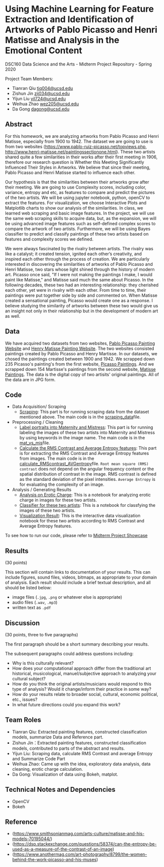# Using Machine Learning for Feature Extraction and Identification of Artworks of Pablo Picasso and Henri Matisse and Analysis in the Emotional Content 

DSC160 Data Science and the Arts - Midterm Project Repository - Spring 2020

Project Team Members: 
* Tianran Qiu       tiq004@ucsd.edu 
* Zishun Jin        zij034@ucsd.edu 
* Yijun Liu         yil724@ucsd.edu 
* Weihua Zhao       wez205@ucsd.edu 
* Da Gong           dagong@ucsd.edu


## Abstract

For this homework, we are analyzing artworks from Pablo Picasso and Henri Matisse, especially from 1900 to 1942. The dataset we are going to use is from two websites (https://www.pablo-ruiz-picasso.net/topviews.php, http://www.henri-matisse.net/paintingssectionone.html). These two artists shared quite a few similarities in their works after their first meeting in 1906, therefore our research question is Whether this Meeting Significantly Influenced Their Styles in Artworks. We believe that since their meeting, Pablo Picasso and Henri Matisse started to influence each other.

Our hypothesis is that the similarities between their artworks grow after their meeting. We are going to use Complexity scores, including color, variance, entropy and etc, as features to compare and predict the pictures of the two artists. We will be using jupyter notebook, python, openCV to extract the features. For visualization, we choose Interactive Plots and Matplotlib charts to show our analysis of the similarities. In class, we learned web scraping and basic image features. In the project, we will use the same web scraping skills to acquire data, but, as the expansion, we will be using advanced image features such as self-defined complex scores to compare the artwork of two artists. Furthermore, we will be using Bayes classifier to predict and classify paintings of these two artists based on features and complexity scores we defined.

We were always fascinated by the rivalry between artists. The rivalry was like a catalyst; it created tension, ignited each other’s creativity, and inspired each other through the process of creation. We are particularly interested in discovering the similarities of artworks of Pablo Picasso and Henri Matisse, two stars whose light shined through the history of modern art. Picasso once said, "If I were not making the paintings I make, I would paint like Matisse," and Matisse said much the same about Picasso. In the following decades, these two had an interesting relationship: they cherished each other, yet were in rivalry with each other. From time to time, their paintings were put together side by side and commented on. When Matisse created a sensational painting, Picasso would create one as a response. I believe studying the similarity of artworks between these two would give us an insight not only in their relationship but in the development of modern art as well.

## Data

We have acquired two datasets from two websites, [Pablo Picasso Painting Website](https://www.pablo-ruiz-picasso.net/topviews.php) and [Henry Matisse Painting Website](http://www.henri-matisse.net/paintingssectionone.html). The two websites consisted paintings created by Pablo Picasso and Henry Martisse. In our datasets, we chosed the paintings created between 1900 and 1942. We scrapped down 235 Picasso's painting's from the first website, [Picasso Paintings](/data/picasso). And we scrapped down 154 Martisse's paintings from the second website, [Matisse Paintings](/data/henri-matisse). The data is the digital copy of two artisits' original paintings. All of the data are in JPG form. 


## Code
- Data Acquisition/ Scraping 
  * [Scraping](/code/run_scraping.ipynb): This part is for running scraping data from the dataset mentioned above. The main code is in the [scraping_data](/code/scraping_data.py)file.
- Preprocessing / Cleaning
  * [Label portraits into Maternity and Mistress](/code/run_Mat_vs_mis.ipynb): This part is for running labeling the images of these two artists into Maternity and Mistress by using keywords in the image name. The main code is in the [mat_vs_mis](/code/mat_vs_mis.py)file.
  * [Calculate the RMS Contrast and Average Entropy features](/code/run_calculating_RMS_Entropy.ipynb): This part is for extracting the RMS Contrast and Average Entropy features from images. The main code is in the [calculate_RMScontrast_AVGentropy](/code/calculate_RMScontrast_AVGentropy.py)file. `Root mean square (RMS) contrast` does not depend on the angular frequency content or the spatial distribution of contrast in the image. RMS contrast is defined as the standard deviation of the pixel intensities. `Average Entropy` is for evaluating the complexity of an image.
- Analysis / Generating Results
  * [Analysis on Erotic Charge](/code/Erotic_charge.ipynb): This is a notebook for analyzing erotic charge in images for these two artists.
  * [Classifier for these two artists](/code/Classifier.ipynb): This is a notebook for classfying the images of these two artists. 
  * [Visualization Result](/results/Visualization.ipynb): This is the interactive data visualization notebook for these two artists according to RMS Contrast and Average Entropy features.
  
 To see how to run our code, please refer to [Midterm Project Showcase](/code/Midterm.ipynb)


## Results

(30 points) 

This section will contain links to documentation of your results. This can include figures, sound files, videos, bitmaps, as appropriate to your domain of analysis. Each result should include a brief textual description, and all should be listed below: 

- image files (`.jpg`, `.png` or whatever else is appropriate)
- audio files (`.wav`, `.mp3`)
- written text as `.pdf`

## Discussion

(30 points, three to five paragraphs)

The first paragraph should be a short summary describing your results.

The subsequent paragraphs could address questions including:
- Why is this culturally relevant?
- How does your computational approach differ from the traditional art historical, musicological, manuel/subjective approach to analyzing your cultural subject? 
- How do you think the original artists/musicians would respond to this type of analysis? Would it change/inform their practice in some way?
- How do your results relate to broader social, cultural, economic political, etc., issues? 
- In what future directions could you expand this work?

## Team Roles

* Tianran Qiu: Extracted painting features, constructed classification models, summarize Data and Reference part.
* Zishun Jin：Extracted painting features, constructed classification models, contributed to parts of the abstract and results. 
* Yijun Liu: Scraping data, calculate RMS Contrast and average Entropy and Summarize Code Part
* Weihua Zhao: Came up with the idea, exploratory data analysis, data cleaning, erotic charge calculation.
* Da Gong: Visualization of data using Bokeh, matplot.

## Technical Notes and Dependencies
 
- OpenCV
- Bokeh

## Reference

- (https://www.smithsonianmag.com/arts-culture/matisse-and-his-models-70195044/)
- (https://dsp.stackexchange.com/questions/58374/can-the-entropy-be-used-as-a-measure-of-the-contrast-of-an-image)
- (https://www.anothermag.com/art-photography/8799/the-women-behind-the-work-picasso-and-his-muses)
